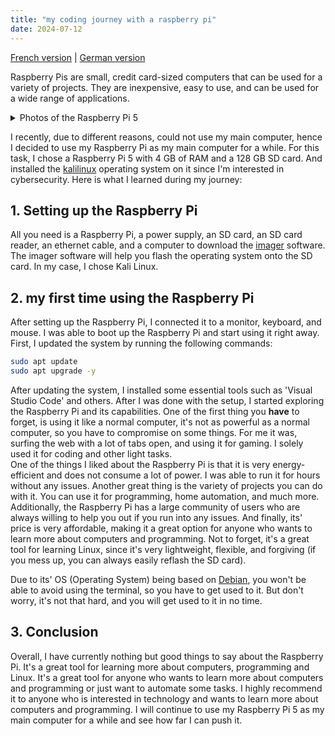 ```yaml
---
title: "my coding journey with a raspberry pi"
date: 2024-07-12
---
```


[French version](https://moineau54.github.io/Moineau-s-french-tech-corner/2024/07/12/Mes-aventures-dans-la-programmation-avec-un-Raspberry-Pi.html) | [German version](https://moineau54.github.io/Moineau-s-german-tech-corner/2024/07/12/Meine-Programmierreise-mit-einem-Raspberry-Pi.html)

Raspberry Pis are small, credit card-sized computers that can be used for a variety of projects. They are inexpensive, easy to use, and can be used for a wide range of applications.



<details>
    <summary>Photos of the Raspberry Pi 5</summary>
        <img src="assets/img/20240724_073721.jpg" width="400"> <img src="assets/img/20240724_073732.jpg" width="400">
</details>



I recently, due to different reasons, could not use my main computer, hence I decided to use my Raspberry Pi as my main computer for a while. For this task, I chose a Raspberry Pi 5 with 4 GB of RAM and a 128 GB SD card. And installed the [kalilinux](https://www.kali.org/docs/introduction/) operating system on it since I'm interested in cybersecurity. Here is what I learned during my journey:

## 1. Setting up the Raspberry Pi

All you need is a Raspberry Pi, a power supply, an SD card, an SD card reader, an ethernet cable, and a computer to download the [imager](https://www.raspberrypi.com/software/) software. The imager software will help you flash the operating system onto the SD card. In my case, I chose Kali Linux.

## 2. my first time using the Raspberry Pi

After setting up the Raspberry Pi, I connected it to a monitor, keyboard, and mouse. I was able to boot up the Raspberry Pi and start using it right away.
First, I updated the system by running the following commands:

```bash
sudo apt update
sudo apt upgrade -y
```

After updating the system, I installed some essential tools such as 'Visual Studio Code' and others. After I was done with the setup, I started exploring the Raspberry Pi and its capabilities. One of the first thing you **have** to forget, is using it like a normal computer, it's not as powerful as a normal computer, so you have to compromise on some things. For me it was, surfing the web with a lot of tabs open, and using it for gaming. I solely used it for coding and other light tasks.\
One of the things I liked about the Raspberry Pi is that it is very energy-efficient and does not consume a lot of power. I was able to run it for hours without any issues. Another great thing is the variety of projects you can do with it. You can use it for programming, home automation, and much more. Additionally, the Raspberry Pi has a large community of users who are always willing to help you out if you run into any issues. And finally, its' price is very affordable, making it a great option for anyone who wants to learn more about computers and programming. Not to forget, it's a great tool for learning Linux, since it's very lightweight, flexible, and forgiving (if you mess up, you can always easily reflash the SD card).

Due to its' OS (Operating System) being based on [Debian](https://www.debian.org/), you won't be able to avoid using the terminal, so you have to get used to it. But don't worry, it's not that hard, and you will get used to it in no time.

## 3. Conclusion

Overall, I have currently nothing but good things to say about the Raspberry Pi. It's a great tool for learning more about computers, programming and Linux. It's a great tool for anyone who wants to learn more about computers and programming or just want to automate some tasks. I highly recommend it to anyone who is interested in technology and wants to learn more about computers and programming. I will continue to use my Raspberry Pi 5 as my main computer for a while and see how far I can push it.

